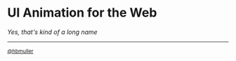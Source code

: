# UI Animation for the Web

<em>Yes, that's kind of a long name</em>

---
<small>[@hbmuller](https://github.com/hbmuller)<small>
